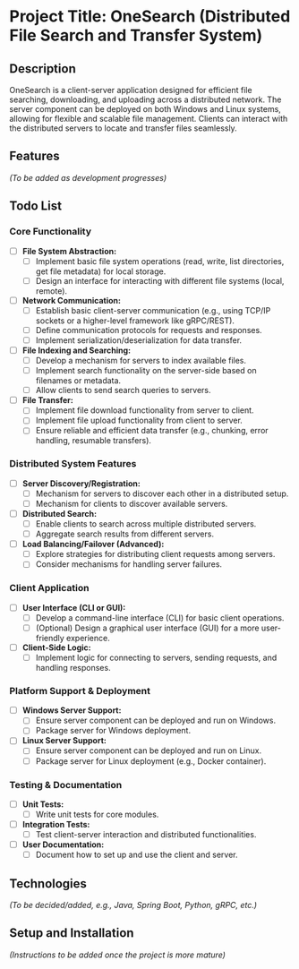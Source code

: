# Project Title: OneSearch (Distributed File Search and Transfer System)

## Description

OneSearch is a client-server application designed for efficient file searching, downloading, and uploading across a distributed network. The server component can be deployed on both Windows and Linux systems, allowing for flexible and scalable file management. Clients can interact with the distributed servers to locate and transfer files seamlessly.

## Features

*(To be added as development progresses)*

## Todo List

### Core Functionality
- [ ] **File System Abstraction:**
    - [ ] Implement basic file system operations (read, write, list directories, get file metadata) for local storage.
    - [ ] Design an interface for interacting with different file systems (local, remote).
- [ ] **Network Communication:**
    - [ ] Establish basic client-server communication (e.g., using TCP/IP sockets or a higher-level framework like gRPC/REST).
    - [ ] Define communication protocols for requests and responses.
    - [ ] Implement serialization/deserialization for data transfer.
- [ ] **File Indexing and Searching:**
    - [ ] Develop a mechanism for servers to index available files.
    - [ ] Implement search functionality on the server-side based on filenames or metadata.
    - [ ] Allow clients to send search queries to servers.
- [ ] **File Transfer:**
    - [ ] Implement file download functionality from server to client.
    - [ ] Implement file upload functionality from client to server.
    - [ ] Ensure reliable and efficient data transfer (e.g., chunking, error handling, resumable transfers).

### Distributed System Features
- [ ] **Server Discovery/Registration:**
    - [ ] Mechanism for servers to discover each other in a distributed setup.
    - [ ] Mechanism for clients to discover available servers.
- [ ] **Distributed Search:**
    - [ ] Enable clients to search across multiple distributed servers.
    - [ ] Aggregate search results from different servers.
- [ ] **Load Balancing/Failover (Advanced):**
    - [ ] Explore strategies for distributing client requests among servers.
    - [ ] Consider mechanisms for handling server failures.

### Client Application
- [ ] **User Interface (CLI or GUI):**
    - [ ] Develop a command-line interface (CLI) for basic client operations.
    - [ ] (Optional) Design a graphical user interface (GUI) for a more user-friendly experience.
- [ ] **Client-Side Logic:**
    - [ ] Implement logic for connecting to servers, sending requests, and handling responses.

### Platform Support & Deployment
- [ ] **Windows Server Support:**
    - [ ] Ensure server component can be deployed and run on Windows.
    - [ ] Package server for Windows deployment.
- [ ] **Linux Server Support:**
    - [ ] Ensure server component can be deployed and run on Linux.
    - [ ] Package server for Linux deployment (e.g., Docker container).

### Testing & Documentation
- [ ] **Unit Tests:**
    - [ ] Write unit tests for core modules.
- [ ] **Integration Tests:**
    - [ ] Test client-server interaction and distributed functionalities.
- [ ] **User Documentation:**
    - [ ] Document how to set up and use the client and server.

## Technologies

*(To be decided/added, e.g., Java, Spring Boot, Python, gRPC, etc.)*

## Setup and Installation

*(Instructions to be added once the project is more mature)*


